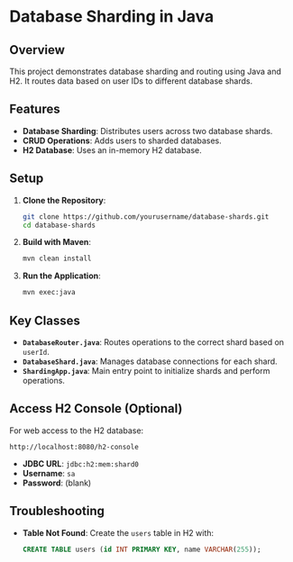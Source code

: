 # Database Sharding in Java

## Overview
This project demonstrates database sharding and routing using Java and H2. It routes data based on user IDs to different database shards.

## Features
- **Database Sharding**: Distributes users across two database shards.
- **CRUD Operations**: Adds users to sharded databases.
- **H2 Database**: Uses an in-memory H2 database.

## Setup

1. **Clone the Repository**:
   ```bash
   git clone https://github.com/yourusername/database-shards.git
   cd database-shards
   ```

2. **Build with Maven**:
   ```bash
   mvn clean install
   ```

3. **Run the Application**:
   ```bash
   mvn exec:java
   ```

## Key Classes
- **`DatabaseRouter.java`**: Routes operations to the correct shard based on `userId`.
- **`DatabaseShard.java`**: Manages database connections for each shard.
- **`ShardingApp.java`**: Main entry point to initialize shards and perform operations.

## Access H2 Console (Optional)
For web access to the H2 database:
```
http://localhost:8080/h2-console
```
- **JDBC URL**: `jdbc:h2:mem:shard0`
- **Username**: `sa`
- **Password**: (blank)

## Troubleshooting
- **Table Not Found**: Create the `users` table in H2 with:
  ```sql
  CREATE TABLE users (id INT PRIMARY KEY, name VARCHAR(255));
  ```
